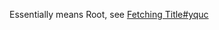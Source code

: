 Essentially means Root, see [Fetching Title#yquc](https://infosecwriteups.com/htb-falafel-writeup-oswe-prep-3b8b56b64076)
